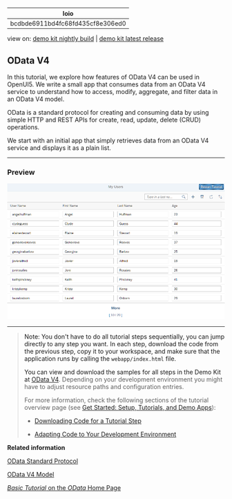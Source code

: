 <!-- loiobcdbde6911bd4fc68fd435cf8e306ed0 -->

| loio |
| -----|
| bcdbde6911bd4fc68fd435cf8e306ed0 |

<div id="loio">

view on: [demo kit nightly build](https://openui5nightly.hana.ondemand.com/#/topic/bcdbde6911bd4fc68fd435cf8e306ed0) | [demo kit latest release](https://openui5.hana.ondemand.com/#/topic/bcdbde6911bd4fc68fd435cf8e306ed0)</div>

## OData V4

In this tutorial, we explore how features of OData V4 can be used in OpenUI5. We write a small app that consumes data from an OData V4 service to understand how to access, modify, aggregate, and filter data in an OData V4 model.

OData is a standard protocol for creating and consuming data by using simple HTTP and REST APIs for create, read, update, delete \(CRUD\) operations.

We start with an initial app that simply retrieves data from an OData V4 service and displays it as a plain list.

***

<a name="loiobcdbde6911bd4fc68fd435cf8e306ed0__section_dsn_cwc_z1b"/>

### Preview

 ![](loioe518debe1cdc4fcd9f5a6cffd014fbfa_LowRes.png) 

***

> Note:
> You don't have to do all tutorial steps sequentially, you can jump directly to any step you want. In each step, download the code from the previous step, copy it to your workspace, and make sure that the application runs by calling the `webapp/index.html` file.
> 
> You can view and download the samples for all steps in the Demo Kit at [OData V4](https://openui5.hana.ondemand.com/explored.html#/entity/sap.ui.core.tutorial.odatav4/samples). Depending on your development environment you might have to adjust resource paths and configuration entries.
> 
> For more information, check the following sections of the tutorial overview page \(see [Get Started: Setup, Tutorials, and Demo Apps](Get_Started_Setup,_Tutorials,_and_Demo_Apps_8b49fc1.md)\):
> 
> -   [Downloading Code for a Tutorial Step](Get_Started_Setup,_Tutorials,_and_Demo_Apps_8b49fc1.md#loio8b49fc198bf04b2d9800fc37fecbb218__tutorials_download)
> 
> -   [Adapting Code to Your Development Environment](Get_Started_Setup,_Tutorials,_and_Demo_Apps_8b49fc1.md#loio8b49fc198bf04b2d9800fc37fecbb218__tutorials_adaptation)
> 
> 
> 

**Related information**  


[OData Standard Protocol](http://www.odata.org/documentation/)

[OData V4 Model](OData_V4_Model_5de13cf.md)

[*Basic Tutorial* on the *OData* Home Page](http://www.odata.org/getting-started/basic-tutorial/)

